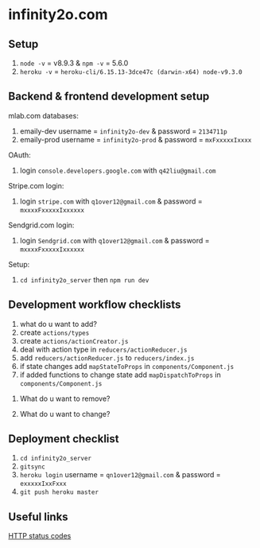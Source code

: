 # infinity2o.com

## Setup

1. `node -v` = v8.9.3 & `npm -v` = 5.6.0
2. `heroku -v` = `heroku-cli/6.15.13-3dce47c (darwin-x64) node-v9.3.0`

## Backend & frontend development setup

mlab.com databases:

1. emaily-dev username = `infinity2o-dev` & password = `2134711p`
2. emaily-prod username = `infinity2o-prod` & password = `mxFxxxxxIxxxx`

OAuth:

1. login `console.developers.google.com` with `q42liu@gmail.com`

Stripe.com login:

1. login `stripe.com` with `q1over12@gmail.com` & password = `mxxxxFxxxxxIxxxxxx`

Sendgrid.com login:

1. login `Sendgrid.com` with `q1over12@gmail.com` & password = `mxxxxFxxxxxIxxxxxx`

Setup:

1. `cd infinity2o_server` then `npm run dev`

## Development workflow checklists

1. what do u want to add?
2. create `actions/types`
3. create `actions/actionCreator.js`
4. deal with action type in `reducers/actionReducer.js`
5. add `reducers/actionReducer.js` to `reducers/index.js`
6. if state changes add `mapStateToProps` in `components/Component.js`
7. if added functions to change state add `mapDispatchToProps` in `components/Component.js`

1) What do u want to remove?

1) What do u want to change?

## Deployment checklist

1. `cd infinity2o_server`
2. `gitsync`
3. `heroku login` username = `qn1over12@gmail.com` & password = `exxxxxIxxFxxx`
4. `git push heroku master`

## Useful links

[HTTP status codes](https://www.w3.org/Protocols/rfc2616/rfc2616-sec10.html)
